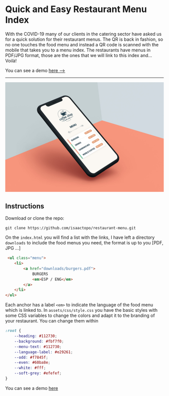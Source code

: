 # Quick and Easy Restaurant Menu Index

With the COVID-19 many of our clients in the catering sector have asked us for a quick solution for their restaurant menus. The QR is back in fashion, so no one touches the food menu and instead a QR code is scanned with the mobile that takes you to a menu index. The restaurants have menus in PDF/JPG format, those are the ones that we will link to this index and… Voilà!

You can see a demo [here ⟶](https://isaactopo.github.io/restaurant-menu/)

---

![Restaurant Menu Index](shot.jpg "Quick n' Dirty Restaurant Menu Index")


## Instructions

Download or clone the repo:
```
git clone https://github.com/isaactopo/restaurant-menu.git
```

On the ```index.html``` you will find a list with the links, I have left a directory ```downloads``` to include the food menus you need, the format is up to you [PDF, JPG ...]

```html
 <ul class="menu">
    <li>
        <a href="downloads/burgers.pdf">
            BURGERS
            <em>ESP / ENG</em>
        </a>
    </li>
</ul>
```

Each anchor has a label ```<em>``` to indicate the language of the food menu which is linked to.
In ```assets/css/style.css``` you have the basic styles with some CSS variables to change the colors and adapt it to the branding of your restaurant. You can change them within


```css
:root {
    --heading: #112730;
    --background: #fbf7f0;
    --menu-text: #112730;
    --language-label: #e29261;
    --odd: #f7845f;
    --even: #60ba8e;
    --white: #fff;
    --soft-grey: #efefef;
}
````

You can see a demo [here](https://isaactopo.github.io/restaurant-menu/)
